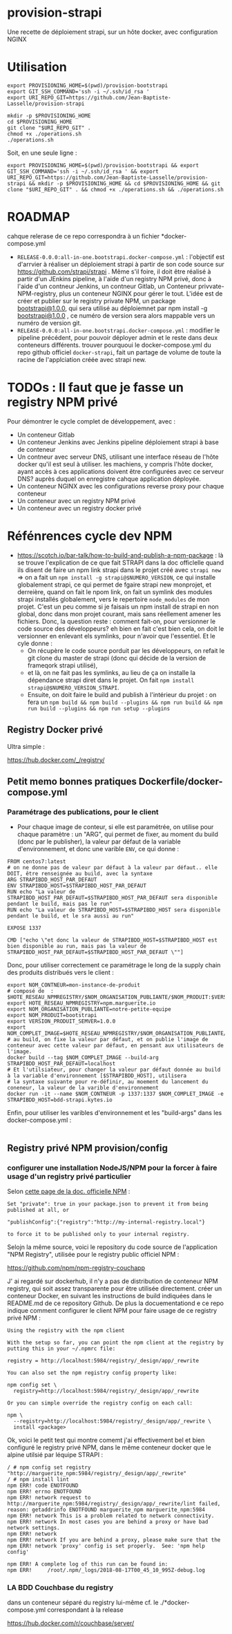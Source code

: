 # provision-strapi
Une recette de déploiement strapi, sur un hôte docker, avec configuration NGINX

# Utilisation

```
export PROVISIONING_HOME=$(pwd)/provision-bootstrapi
export GIT_SSH_COMMAND='ssh -i ~/.ssh/id_rsa '
export URI_REPO_GIT=https://github.com/Jean-Baptiste-Lasselle/provision-strapi

mkdir -p $PROVISIONING_HOME
cd $PROVISIONING_HOME
git clone "$URI_REPO_GIT" .
chmod +x ./operations.sh
./operations.sh
```

Soit, en une seule ligne : 

```
export PROVISIONING_HOME=$(pwd)/provision-bootstrapi && export GIT_SSH_COMMAND='ssh -i ~/.ssh/id_rsa ' && export URI_REPO_GIT=https://github.com/Jean-Baptiste-Lasselle/provision-strapi && mkdir -p $PROVISIONING_HOME && cd $PROVISIONING_HOME && git clone "$URI_REPO_GIT" . && chmod +x ./operations.sh && ./operations.sh
```
# ROADMAP

cahque relerase de ce repo correspondra à un fichier *docker-compose.yml

* `RELEASE-0.0.0:all-in-one.bootstrapi.docker-compose.yml` : l'objectif est d'arrvier à réaliser un déploiement strapi à partir de son code source sur https://github.com/strapi/strapi .  Même s'il foire, il doit être réalisé à partir d'un JEnkins pipeline, à l'aide d'un registry NPM privé, donc à l'aide d'un contneur Jenkins, un contneur Gitlab, un Conteneur privvate-NPM-registry, plus un conteneur NGINX pour gérer le tout. L'idée est de créer et publier sur le registry private NPM, un package bootstrapi@1.0.0, qui sera utilisé au déploiemnet par npm install -g bootstrapi@1.0.0 , ce numéro de version sera alors mappable vers un numéro de version git.
* `RELEASE-0.0.0:all-in-one.bootstrapi.docker-compose.yml` : modifier le pipeline précédent, pour pouvoir déployer admin et le reste dans deux conteneurs différents. trouver pourquoui le docker-compose.yml du repo github officiel `docker-strapi`, fait un partage de volume de toute la racine de l'applciation créée avec strapi new. 

# TODOs : Il faut que je fasse un registry NPM privé

Pour démontrer le cycle complet de développement, avec : 
* Un conteneur Gitlab
* Un conteneur Jenkins avec Jenkins pipeline déploiement strapi à base de conteneur
* Un contneur avec serveur DNS, utilisant une interface réseau de l'hôte docker qu'il est seul à utiliser. les machiens, y compris l'hôte docker, ayant accès à ces applications doivent être configurées avec ce serveur DNS? auprès duquel on enregistre cahque application déployée.
* Un conteneur NGINX avec les configurations reverse proxy pour chaque conteneur
* Un conteneur avec un registry NPM privé
* Un conteneur avec un registry docker privé


# Réfénrences cycle dev NPM

* https://scotch.io/bar-talk/how-to-build-and-publish-a-npm-package :  là se trouve l'explication de ce que fait STRAPI dans la doc officlelle quand ils disent de faire un npm link strapi dans le projet créé avec `strapi new` => on a fait un `npm install -g strapi@$NUMERO_VERSION`, ce qui installe globalement strapi, ce qui permet de fgaire strapi new monprojet, et derreière, quand on fait le npom link, on fait un symlink des modules strapi installés globalement, vers le repertoire `node_modules` de mon projet. C'est un peu comme si je faisais un npm install de strapi en non global, donc dans mon projet courant, mais sans réellement amener les fichiers. Donc, la question reste : comment fait-on, pour versionner le code source des développeurs? eh bien en fait c'est bien cela, on doit le versionner en enlevant els symlinks, pour n'avoir que l'essentiel. Et le cyle donne : 
  * On récupère le code source porduit par les développeurs, on refait le git clone du master de strapi (donc qui décide de la version de frameqork strapi utilisé), 
  * et là, on ne fait pas les symlinks, au lieu de ça on installe la dépendance strapi diret dans le projet. On fait `npm install strapi@$NUMERO_VERSION_STRAPI`.
  * Ensuite, on doit faire le build and publish à l'intérieur du projet :  on fera un `npm build && npm build --plugins && npm run build && npm run build --plugins && npm run setup --plugins` 


## Registry Docker privé

Ultra simple :

https://hub.docker.com/_/registry/

## Petit memo bonnes pratiques Dockerfile/docker-compose.yml

### Paramétrage des publications, pour le client

*  Pour chaque image de conteur, si elle est paramétrée, on utilise pour chaque paramètre : un "ARG", qui permet de fixer, au moment du build (donc par le publisher), la valeur par défaut de la variable d'environnement, et donc une varible `ENV`, ce qui donne :

```
FROM centos7:latest
# on ne donne pas de valeur par défaut à la valeur par défaut.. elle DOIT, être renseignée au build, avec la syntaxe  
ARG STRAPIBDD_HOST_PAR_DEFAUT
ENV STRAPIBDD_HOST=$STRAPIBDD_HOST_PAR_DEFAUT
RUN echo "La valeur de STRAPIBDD_HOST_PAR_DEFAUT=$STRAPIBDD_HOST_PAR_DEFAUT sera disponible pendant le build, mais pas le run"
RUN echo "La valeur de STRAPIBDD_HOST=$STRAPIBDD_HOST sera disponible pendant le build, et le sra aussi au run"

EXPOSE 1337

CMD ["echo \"et donc la valeur de STRAPIBDD_HOST=$STRAPIBDD_HOST est bien disponible au run, mais pas la valeur de STRAPIBDD_HOST_PAR_DEFAUT=$STRAPIBDD_HOST_PAR_DEFAUT \""]
```
Donc, pour utiliser correctement ce paramétrage le long de la supply chain des produits distribués vers le client : 

```
export NOM_CONTNEUR=mon-instance-de-produit
# composé de  : $HOTE_RESEAU_NPMREGISTRY/$NOM_ORGANISATION_PUBLIANTE/$NOM_PRODUIT:$VERSION_PRODUIT_SEMVER
export HOTE_RESEAU_NPMREGISTRY=npm.marguerite.io
export NOM_ORGANISATION_PUBLIANTE=notre-petite-equipe
export NOM_PRODUIT=bootstrapi
export VERSION_PRODUIT_SEMVER=1.0.0
export NOM_COMPLET_IMAGE=$HOTE_RESEAU_NPMREGISTRY/$NOM_ORGANISATION_PUBLIANTE/$NOM_PRODUIT:$VERSION_PRODUIT_SEMVER
# au build, on fixe la valeur par défaut, et on publie l'image de conteneur avec cette valeur par défaut, en pensant aux utilisateurs de l'image.
docker build --tag $NOM_COMPLET_IMAGE --build-arg STRAPIBDD_HOST_PAR_DEFAUT=localhost
# Et l'utilsiateur, pour changer la valeur par défaut donnée au build à la variable d'environnement [$STRAPIBDD_HOST], utilisera
# la syntaxe suivante pour re-définir, au moement du lancement du coneneur, la valeur de la varible d'environnement 
docker run -it --name $NOM_CONTNEUR -p 1337:1337 $NOM_COMPLET_IMAGE -e STRAPIBDD_HOST=bdd-strapi.kytes.io
```

Enfin, pour utiliser les varibles d'environnement et les "build-args" dans les docker-compose.yml : 


```

```

## Registry privé NPM provision/config

### configurer une installation NodeJS/NPM pour la forcer à faire usage d'un registry privé particulier

Selon [cette page de la doc. officielle NPM](https://docs.npmjs.com/misc/registry) : 

```
Set "private": true in your package.json to prevent it from being published at all, or 

"publishConfig":{"registry":"http://my-internal-registry.local"} 

to force it to be published only to your internal registry.

```

Selojn la même source, voici le repository du code source de l'application "NPM Registry", utilisée pour le registry public officiel NPM : 

https://github.com/npm/npm-registry-couchapp

J' ai regardé sur dockerhub, il n'y a pas de distribution de conteneur NPM registry, qui soit assez transparente pour être utilisée directement.
 créer un conteneur Docker, en suivant les instructions de build indiquées dans le README.md de ce repository Github.
De plus la docuementationd e ce repo indique comment configurer le client NPM pour faire usage de ce registry privé NPM : 

```
Using the registry with the npm client

With the setup so far, you can point the npm client at the registry by putting this in your ~/.npmrc file:

registry = http://localhost:5984/registry/_design/app/_rewrite

You can also set the npm registry config property like:

npm config set \
  registry=http://localhost:5984/registry/_design/app/_rewrite

Or you can simple override the registry config on each call:

npm \
  --registry=http://localhost:5984/registry/_design/app/_rewrite \
  install <package>
```


Ok, voici le petit test qui montre comemt j'ai effectivement bel et bien configuré le registry privé NPM, dans le même conteneur docker que le alpine utilsié par léquipe STRAPI :

```
/ # npm config set registry "http://marguerite_npm:5984/registry/_design/app/_rewrite"
/ # npm install lint
npm ERR! code ENOTFOUND
npm ERR! errno ENOTFOUND
npm ERR! network request to http://marguerite_npm:5984/registry/_design/app/_rewrite/lint failed, reason: getaddrinfo ENOTFOUND marguerite_npm marguerite_npm:5984
npm ERR! network This is a problem related to network connectivity.
npm ERR! network In most cases you are behind a proxy or have bad network settings.
npm ERR! network 
npm ERR! network If you are behind a proxy, please make sure that the
npm ERR! network 'proxy' config is set properly.  See: 'npm help config'

npm ERR! A complete log of this run can be found in:
npm ERR!     /root/.npm/_logs/2018-08-17T00_45_10_995Z-debug.log

```

### LA BDD Couchbase du registry
dans un conteneur séparé du registry lui-même
cf. le ./*docker-compose.yml correspondant à la release

 https://hub.docker.com/r/couchbase/server/

